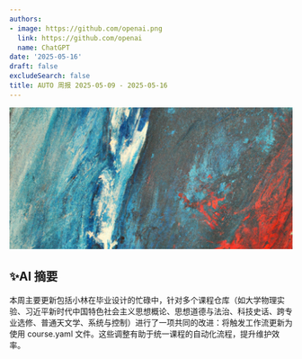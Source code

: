 ```yaml
---
authors:
- image: https://github.com/openai.png
  link: https://github.com/openai
  name: ChatGPT
date: '2025-05-16'
draft: false
excludeSearch: false
title: AUTO 周报 2025-05-09 - 2025-05-16
---
```


![AI Image of the Week](generated_image_cropped.png)

## ✨AI 摘要

本周主要更新包括小林在毕业设计的忙碌中，针对多个课程仓库（如大学物理实验、习近平新时代中国特色社会主义思想概论、思想道德与法治、科技史话、跨专业选修、普通天文学、系统与控制）进行了一项共同的改进：将触发工作流更新为使用 course.yaml 文件。这些调整有助于统一课程的自动化流程，提升维护效率。

